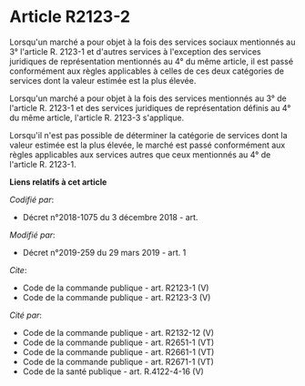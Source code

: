 # Article R2123-2

Lorsqu'un marché a pour objet à la fois des services sociaux mentionnés au 3° l'article R. 2123-1 et d'autres services à
l'exception des services juridiques de représentation mentionnés au 4° du même article, il est passé conformément aux règles
applicables à celles de ces deux catégories de services dont la valeur estimée est la plus élevée. 

Lorsqu'un marché a pour objet à la fois des services mentionnés au 3° de l'article R. 2123-1 et des services juridiques de
représentation définis au 4° du même article, l'article R. 2123-3 s'applique. 

Lorsqu'il n'est pas possible de déterminer la catégorie de services dont la valeur estimée est la plus élevée, le marché est
passé conformément aux règles applicables aux services autres que ceux mentionnés au 4° de l'article R. 2123-1.

**Liens relatifs à cet article**

_Codifié par_:

  - Décret n°2018-1075 du 3 décembre 2018 - art.

_Modifié par_:

  - Décret n°2019-259 du 29 mars 2019 - art. 1

_Cite_:

  - Code de la commande publique - art. R2123-1 (V)
  - Code de la commande publique - art. R2123-3 (V)

_Cité par_:

  - Code de la commande publique - art. R2132-12 (V)
  - Code de la commande publique - art. R2651-1 (VT)
  - Code de la commande publique - art. R2661-1 (VT)
  - Code de la commande publique - art. R2671-1 (VT)
  - Code de la santé publique - art. R.4122-4-16 (V)
